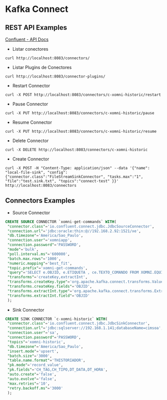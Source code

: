 # Kafka Connect

## REST API Examples

[Confluent - API Docs](https://docs.confluent.io/current/connect/references/restapi.html)

- Listar conectores

`curl http://localhost:8083/connectors/`

- Listar Plugins de Conectores

`curl http://localhost:8083/connector-plugins/`

- Restart Connector

`curl -X POST http://localhost:8083/connectors/c-xomni-historic/restart`

- Pause Connector

`curl -X PUT http://localhost:8083/connectors/c-xomni-historic/pause`

- Resume Connector

`curl -X PUT http://localhost:8083/connectors/c-xomni-historic/resume`

- Delete Connector

`curl -X DELETE http://localhost:8083/connectors/c-xomni-historic`

- Create Connector

```shell
curl -X POST -H "Content-Type: application/json" --data '{"name": "local-file-sink", "config": {"connector.class":"FileStreamSinkConnector", "tasks.max":"1", "file":"test.sink.txt", "topics":"connect-test" }}' http://localhost:8083/connectors
```

## Connectors Examples

- Source Connector

```sql
CREATE SOURCE CONNECTOR `xomni-get-commands` WITH(
 "connector.class"='io.confluent.connect.jdbc.JdbcSourceConnector',
 "connection.url"='jdbc:oracle:thin:@//192.168.2.92:1521/xe',
 "db.timezone"='America/Sao_Paulo',
 "connection.user"='xomniapp',
 "connection.password"='PASSWORD',
 "mode"='bulk',
 "poll.interval.ms"='600000',
 "batch.max.rows"='1000',
 "numeric.mapping"='best_fit',
 "topic.prefix"='xomni-get-commands',
 "query"='SELECT e.OBJID, e.ETIQUETA , ce.TEXTO_COMANDO FROM XOMNI.EQUIPAMENTO e JOIN XOMNI.COMANDOS_EQP ce ON e.OBJID = ce.EQUIP_ID WHERE e.OBJID IN (23081, 23144, 23212) ORDER BY e.OBJID, ce.ORDEM',
 "transforms"='createKey,extractInt',
 "transforms.createKey.type"='org.apache.kafka.connect.transforms.ValueToKey',
 "transforms.createKey.fields"='OBJID',
 "transforms.extractInt.type"='org.apache.kafka.connect.transforms.ExtractField$Key',
 "transforms.extractInt.field"='OBJID'
 );
```

- Sink Connector

```sql
CREATE SINK CONNECTOR `c-xomni-historic` WITH(
 "connector.class"='io.confluent.connect.jdbc.JdbcSinkConnector',
 "connection.url"='jdbc:sqlserver://192.168.1.141;databaseName=cimsoa',
 "connection.user"='sa',
 "connection.password"='PASSWORD',
 "topics"='xomni-historic',
 "db.timezone"='America/Sao_Paulo',
 "insert.mode"='upsert',
 "batch.size"='3000',
 "table.name.format"='THISTORIADOR',
 "pk.mode"='record_value',
 "pk.fields"='CH_TAG,CH_TIPO,DT_DATA,DT_HORA',
 "auto.create"='false',
 "auto.evolve"='false',
 "max.retries"='10',
 "retry.backoff.ms"='3000'
 );
```
